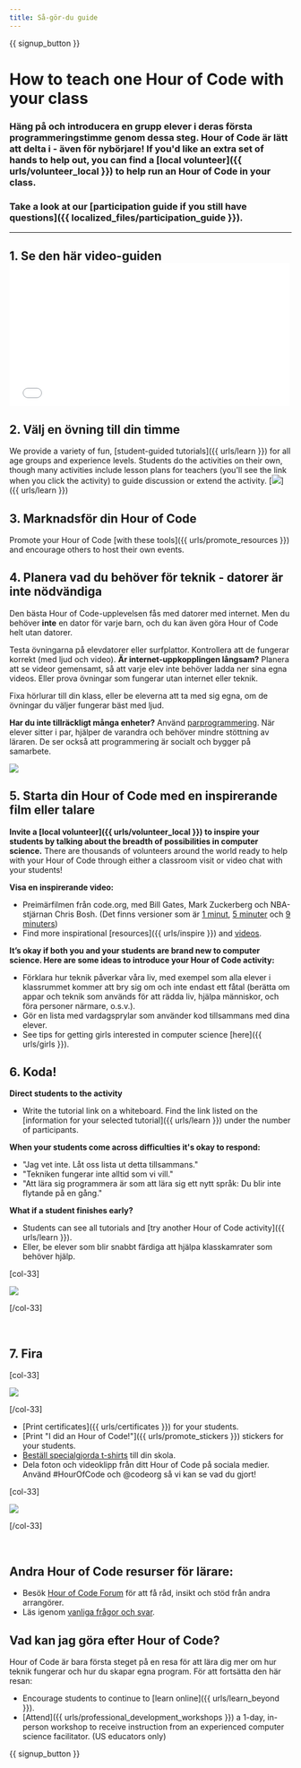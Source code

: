 ```yaml
---
title: Så-gör-du guide
---
```


{{ signup_button }}

# How to teach one Hour of Code with your class

### Häng på och introducera en grupp elever i deras första programmeringstimme genom dessa steg. Hour of Code är lätt att delta i - även för nybörjare! If you'd like an extra set of hands to help out, you can find a [local volunteer]({{ urls/volunteer_local }}) to help run an Hour of Code in your class.

### Take a look at our [participation guide if you still have questions]({{ localized_files/participation_guide }}).

* * *

## 1. Se den här video-guiden <iframe width="500" height="255" src="//www.youtube.com/embed/SrnvvWDm73k" frameborder="0" allowfullscreen mark="crwd-mark"></iframe> 

## 2. Välj en övning till din timme

We provide a variety of fun, [student-guided tutorials]({{ urls/learn }}) for all age groups and experience levels. Students do the activities on their own, though many activities include lesson plans for teachers (you'll see the link when you click the activity) to guide discussion or extend the activity. [![](/images/fit-700/tutorials.png)]({{ urls/learn }})

## 3. Marknadsför din Hour of Code

Promote your Hour of Code [with these tools]({{ urls/promote_resources }}) and encourage others to host their own events.

## 4. Planera vad du behöver för teknik - datorer är inte nödvändiga

Den bästa Hour of Code-upplevelsen fås med datorer med internet. Men du behöver **inte** en dator för varje barn, och du kan även göra Hour of Code helt utan datorer.

Testa övningarna på elevdatorer eller surfplattor. Kontrollera att de fungerar korrekt (med ljud och video). **Är internet-uppkopplingen långsam?** Planera att se videor gemensamt, så att varje elev inte behöver ladda ner sina egna videos. Eller prova övningar som fungerar utan internet eller teknik.

Fixa hörlurar till din klass, eller be eleverna att ta med sig egna, om de övningar du väljer fungerar bäst med ljud.

**Har du inte tillräckligt många enheter?** Använd [parprogrammering](https://www.youtube.com/watch?v=vgkahOzFH2Q). När elever sitter i par, hjälper de varandra och behöver mindre stöttning av läraren. De ser också att programmering är socialt och bygger på samarbete.

<img src="/images/fit-350/group_ipad.jpg" />

## 5. Starta din Hour of Code med en inspirerande film eller talare

**Invite a [local volunteer]({{ urls/volunteer_local }}) to inspire your students by talking about the breadth of possibilities in computer science.** There are thousands of volunteers around the world ready to help with your Hour of Code through either a classroom visit or video chat with your students!

**Visa en inspirerande video:**

- Preimärfilmen från code.org, med Bill Gates, Mark Zuckerberg och NBA-stjärnan Chris Bosh. (Det finns versioner som är [1 minut](https://www.youtube.com/watch?v=qYZF6oIZtfc), [5 minuter](https://www.youtube.com/watch?v=nKIu9yen5nc) och [9 minuters](https://www.youtube.com/watch?v=dU1xS07N-FA))
- Find more inspirational [resources]({{ urls/inspire }}) and [videos](https://www.youtube.com/playlist?list=PLzdnOPI1iJNfpD8i4Sx7U0y2MccnrNZuP).

**It’s okay if both you and your students are brand new to computer science. Here are some ideas to introduce your Hour of Code activity:**

- Förklara hur teknik påverkar våra liv, med exempel som alla elever i klassrummet kommer att bry sig om och inte endast ett fåtal (berätta om appar och teknik som används för att rädda liv, hjälpa människor, och föra personer närmare, o.s.v.).
- Gör en lista med vardagsprylar som använder kod tillsammans med dina elever.
- See tips for getting girls interested in computer science [here]({{ urls/girls }}).

## 6. Koda!

**Direct students to the activity**

- Write the tutorial link on a whiteboard. Find the link listed on the [information for your selected tutorial]({{ urls/learn }}) under the number of participants.

**When your students come across difficulties it's okay to respond:**

- "Jag vet inte. Låt oss lista ut detta tillsammans."
- "Tekniken fungerar inte alltid som vi vill."
- "Att lära sig programmera är som att lära sig ett nytt språk: Du blir inte flytande på en gång."

**What if a student finishes early?**

- Students can see all tutorials and [try another Hour of Code activity]({{ urls/learn }}).
- Eller, be elever som blir snabbt färdiga att hjälpa klasskamrater som behöver hjälp.

[col-33]

![](/images/fit-250/highschoolgirls.jpeg)

[/col-33]

<p style="clear:both">&nbsp;</p>

## 7. Fira

[col-33]

![](/images/fit-300/boy-certificate.jpg)

[/col-33]

- [Print certificates]({{ urls/certificates }}) for your students.
- [Print "I did an Hour of Code!"]({{ urls/promote_stickers }}) stickers for your students.
- [Beställ specialgjorda t-shirts](http://blog.code.org/post/132608499493/hour-of-code-shirts-and-more) till din skola.
- Dela foton och videoklipp från ditt Hour of Code på sociala medier. Använd #HourOfCode och @codeorg så vi kan se vad du gjort!

[col-33]

![](/images/fit-260/highlight-certificates.jpg)

[/col-33]

<p style="clear:both">&nbsp;</p>

## Andra Hour of Code resurser för lärare:

- Besök [Hour of Code Forum](http://forum.code.org/c/plc/hour-of-code) för att få råd, insikt och stöd från andra arrangörer.
- Läs igenom [ vanliga frågor och svar](https://support.code.org/hc/en-us/categories/200147083-Hour-of-Code).

## Vad kan jag göra efter Hour of Code?

Hour of Code är bara första steget på en resa för att lära dig mer om hur teknik fungerar och hur du skapar egna program. För att fortsätta den här resan:

- Encourage students to continue to [learn online]({{ urls/learn_beyond }}).
- [Attend]({{ urls/professional_development_workshops }}) a 1-day, in-person workshop to receive instruction from an experienced computer science facilitator. (US educators only)

{{ signup_button }}
